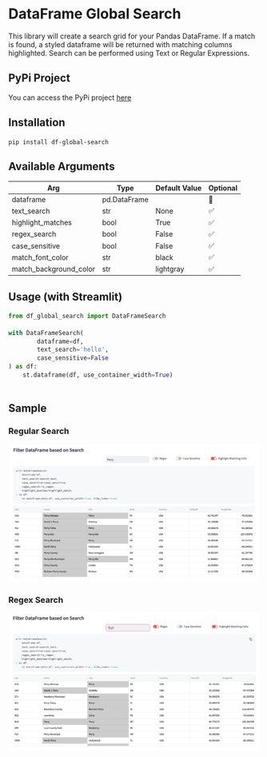 # DataFrame Global Search

This library will create a search grid for your Pandas DataFrame. If a match is found, a styled dataframe will be returned with matching columns highlighted. Search can be performed using Text or Regular Expressions. 

## PyPi Project
You can access the PyPi project [here](https://pypi.org/project/df-global-search/)
## Installation 
```shell
pip install df-global-search
```

## Available Arguments

|Arg|Type|Default Value|Optional|
|---|---|---|---|
|dataframe|pd.DataFrame||🚫|
|text_search| str| None|✅|
|highlight_matches|bool|True|✅|
|regex_search|bool|False|✅|
|case_sensitive|bool|False|✅
|match_font_color|str|black|✅|
|match_background_color|str|lightgray|✅|

## Usage (with Streamlit)
``` python
from df_global_search import DataFrameSearch

with DataFrameSearch(
        dataframe=df,
        text_search='hello',
        case_sensitive=False
) as df:
    st.dataframe(df, use_container_width=True)
    
```


## Sample

### Regular Search
![sample](images/regular_search.png "Regular Search")

### Regex Search

![sample](images/regex_search.png "Regular Search")

